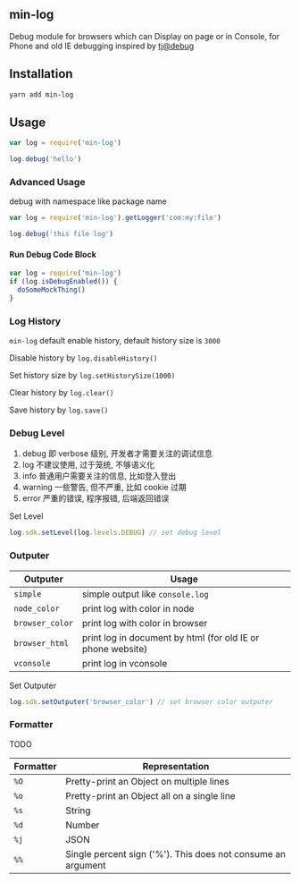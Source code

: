 min-log
---

Debug module for browsers which can Display on page or in Console, for Phone and old IE debugging inspired by [tj@debug](https://github.com/visionmedia/debug)

## Installation

```sh
yarn add min-log
```


## Usage

```js
var log = require('min-log')

log.debug('hello')
```

### Advanced Usage

debug with namespace like package name

```js
var log = require('min-log').getLogger('com:my:file')

log.debug('this file log')
```


#### Run Debug Code Block

```js
var log = require('min-log')
if (log.isDebugEnabled()) {
  doSomeMockThing()
}
```

### Log History

`min-log` default enable history, default history size is `3000`

Disable history by `log.disableHistory()`

Set history size by `log.setHistorySize(1000)`

Clear history by  `log.clear()`

Save history by `log.save()`


### Debug Level

1. debug 即 verbose 级别, 开发者才需要关注的调试信息
1. log 不建议使用, 过于笼统, 不够语义化
1. info 普通用户需要关注的信息, 比如登入登出
1. warning 一些警告, 但不严重, 比如 cookie 过期
1. error 严重的错误, 程序报错, 后端返回错误

Set Level

```js
log.sdk.setLevel(log.levels.DEBUG) // set debug level
```

### Outputer

Outputer | Usage
--- | ---
`simple` | simple output like `console.log`
`node_color` | print log with color in node
`browser_color` | print log with color in browser
`browser_html` | print log in document by html (for old IE or phone website)
`vconsole` | print log in vconsole

Set Outputer

```js
log.sdk.setOutputer('browser_color') // set browser color outputer
```

### Formatter

TODO

Formatter | Representation
--- | ---
`%O` | Pretty-print an Object on multiple lines
`%o` | Pretty-print an Object all on a single line
`%s` | String
`%d` | Number
`%j` | JSON
`%%` | Single percent sign ('%'). This does not consume an argument



